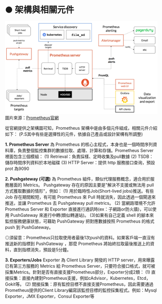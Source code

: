 # ● 架構與相關元件
![image.png](/.attachments/image-19eba535-8d5b-4fcb-a6cc-fa6bfb40d11a.png)
圖片來源：[Prometheus官網](https://prometheus.io/docs/introduction/overview/)

從官網提供之架構圖可知，Prometheus 架構中是由多個元件組成，相關元件介紹如下：
(P.S其中有些是選擇性的元件，依據自己產品或設計架構有所調整)

**1. Prometheus Server**
為 Prometheus 的核心主程式，本身也是一個時間序列資料庫，負責整個監控集群的數據拉取、處理、計算和存儲。Prometheus Server 裡面包含三個模組：
(1) Retrieval：負責採樣、定時收集及pull數據
(2) TSDB：儲存時間序列資料於本地磁碟
(3) HTTP Server：提供 http 服務接口查询，預設 prot 為9090


**2. Pushgateway (可選)**
為 Prometheus 組件，類似代理服務概念，適合用於服務層面的 Metrics。 Pushgateway 存在的原因主要是"解決不支援或無法用 pull 方式獲取數據的情形"，例如：
(1) 用於臨時性Job(Short-lived jobs)推送。有些 Job 存在期間較短，有可能 Prometheus 來 Pull 時就消失，因此透過一個閘道來推送，並讓 Prometheus 去 Pushgateway pull metrics。
(2) 當網路環境不允許 Prometheus Server 和 Exporter 直接進行通訊時(ex：子網路or防火牆)，可以使用 PushGateway 來進行中轉(類似轉運站)。
(3)如果有自己定義 shell 的腳本來監控服務健康狀態，可藉助 PushGateway 把對應數據按照 Prometheus 的格式 push 到 PushGateway。

◎須留意：Prometheus只拉取使用者最後1次push的資料。如果客戶端一直沒有推送新的指標到 PushGateway ，那麼 Prometheus 將始終拉取最後推送上的資料，直到指標消失，預設是5分鐘。


**3. Exporters/Jobs**
Exporter 為 Client Library 開發的 HTTP server，用來曝露已有第三方服務的 Metrics 給 Prometheus Server，只要符合接口格式，就可被採集Metrics。針對是否有直接支援Prometheus部分，Exporter分成2類：
(1) 直接採集：直接內建對Prometheus支援，例如cAdvisor，Kubernetes，Etcd，Gokit等。
(2) 間接採集：原有監控目標不直接支援Prometheus，因此需要通過Prometheus提供的Client Library編寫該監控目標的監控採集程式。例如：Mysql Exporter，JMX Exporter，Consul Exporter等




